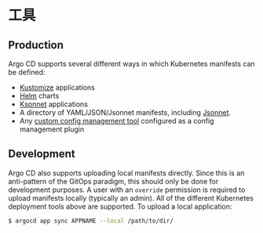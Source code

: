 # 工具

## Production

Argo CD supports several different ways in which Kubernetes manifests can be defined:

* [Kustomize](kustomize.md) applications
* [Helm](helm.md) charts
* [Ksonnet](ksonnet.md) applications
* A directory of YAML/JSON/Jsonnet manifests, including [Jsonnet](jsonnet.md).
* Any [custom config management tool](config-management-plugins.md) configured as a config management plugin

## Development
Argo CD also supports uploading local manifests directly. Since this is an anti-pattern of the
GitOps paradigm, this should only be done for development purposes. A user with an `override` permission is required
to upload manifests locally (typically an admin). All of the different Kubernetes deployment tools above are supported.
To upload a local application:

```bash
$ argocd app sync APPNAME --local /path/to/dir/
```
